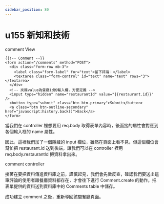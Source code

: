 ```yaml
---
sidebar_position: 80
---
```


# u155 新知和技術

comment View
```
{{!-- Comment --}}
<form action="/comments" method="POST">
  <div class="form-row mb-3">
    <label class="form-label" for="text">留下評論：</label>
    <textarea class="form-control" id="text" name="text" rows="3"></textarea>
  </div>
  <!-- 夾雜value為餐廳id的輸入欄，方便定義 -->
  <input type="hidden" name="restaurantId" value="{{restaurant.id}}" />
  <button type="submit" class="btn btn-primary">Submit</button>
  <a class="btn btn-outline-secondary" href="javascript:history.back()">Back</a>
</form>

```

當我們在 controller 裡想要用 req.body 取得表單內容時，後面接的屬性會對應到各個輸入框的 name 屬性。

因此，這裡我們加了一個隱藏的 input 欄位，雖然在頁面上看不見，但這個欄位會幫忙把 restaurant.id 送到後端，讓我們可以在 controller 裡用 req.body.restaurantId 把資料拿出來。



comment controller




接著在要把資料傳進資料庫之前，謹慎起見，我們會先做反查，確認我們要送出這筆評論的使用者跟餐廳資料都存在，才會往下進行 Comment.create 的動作，把表單提供的資料送到資料庫中的 Comments table 中儲存。

成功建立 comment 之後，重新導回該間餐廳頁面。